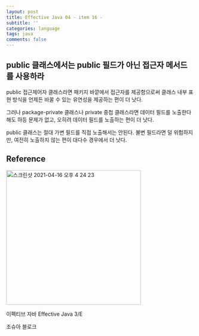 ```yaml
---
layout: post
title: Effective Java 04 - item 16 -
subtitle: ''
categories: language
tags: java
comments: false
---
```


## public 클래스에서는 public 필드가 아닌 접근자 메서드를 사용하라

public 접근제어자 클래스라면 패키지 바깥에서 접근자를 제공함으로써 클래스 내부 표현 방식을 언제든 바꿀 수 있는 유연성을 제공하는 편이 더 낫다.

그러나 package-private 클래스나 private 중첩 클래스라면 데이터 필드를 노출한다 해도 하등 문제가 없고, 오히려 데이터 필드를 노출하는 편이 더 낫다.

public 클래스는 절대 가변 필드를 직접 노출해서는 안된다. 불변 필드라면 덜 위험하지만, 여전히 노출하지 않는 편이 대다수 경우에서 더 낫다.

## Reference

<img width="360" alt="스크린샷 2021-04-16 오후 4 24 23" src="https://user-images.githubusercontent.com/43809168/114987533-3e449400-9ed0-11eb-9b5f-a24f73b6f138.png">

이펙티브 자바 Effective Java 3/E

조슈아 블로크
